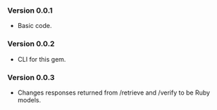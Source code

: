 ### Version 0.0.1
 - Basic code.

### Version 0.0.2
 - CLI for this gem.

### Version 0.0.3
 - Changes responses returned from /retrieve and /verify to be Ruby models.